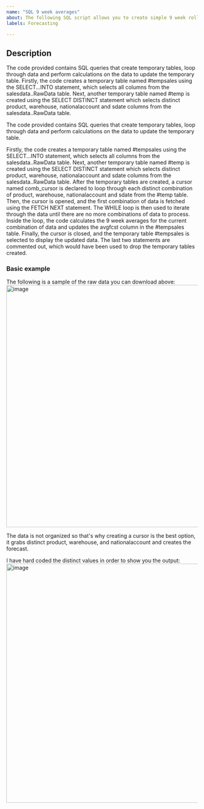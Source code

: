 ```yaml
---
name: "SQL 9 week averages"
about: The following SQL script allows you to create simple 9 week rolling average forecast.
labels: Forecasting

---
```


## Description
The code provided contains SQL queries that create temporary tables, loop through data and perform calculations on the data to update the temporary table.
Firstly, the code creates a temporary table named #tempsales using the SELECT...INTO statement, which selects all columns from the salesdata..RawData table.
Next, another temporary table named #temp is created using the SELECT DISTINCT statement which selects distinct product, warehouse, nationalaccount and sdate columns from the salesdata..RawData table.

The code provided contains SQL queries that create temporary tables, loop through data and perform calculations on the data to update the temporary table.

Firstly, the code creates a temporary table named #tempsales using the SELECT...INTO statement, which selects all columns from the salesdata..RawData table.
Next, another temporary table named #temp is created using the SELECT DISTINCT statement which selects distinct product, warehouse, nationalaccount and sdate columns from the salesdata..RawData table.
After the temporary tables are created, a cursor named comb_cursor is declared to loop through each distinct combination of product, warehouse, nationalaccount and sdate from the #temp table.
Then, the cursor is opened, and the first combination of data is fetched using the FETCH NEXT statement.
The WHILE loop is then used to iterate through the data until there are no more combinations of data to process. Inside the loop, the code calculates the 9 week averages for the current combination of data and updates the avgfcst column in the #tempsales table.
Finally, the cursor is closed, and the temporary table #tempsales is selected to display the updated data.
The last two statements are commented out, which would have been used to drop the temporary tables created.



### Basic example

The following is a sample of the raw data you can download above:
<img width="637" alt="image" src="https://user-images.githubusercontent.com/129782426/235568944-eb4ac877-4f2f-47a1-b291-b9f9369c50ee.png">
 
 The data is not organized so that's why creating a cursor is the best option, it grabs distinct product, warehouse, and nationalaccount and creates the forecast.
 
 I have hard coded the distinct values in order to show you the output:
 <img width="629" alt="image" src="https://user-images.githubusercontent.com/129782426/235569603-f70b3c3c-83a1-4655-977c-0ae3192962e3.png">

